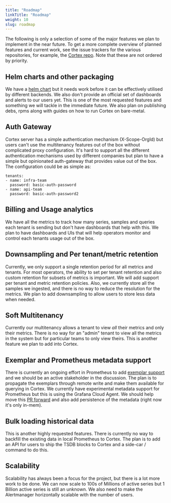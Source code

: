 ```yaml
---
title: "Roadmap"
linkTitle: "Roadmap"
weight: 10
slug: roadmap
---
```


The following is only a selection of some of the major features we plan to implement in the near future. To get a more complete overview of planned features and current work, see the issue trackers for the various repositories, for example, the [Cortex repo](https://github.com/cortexproject/cortex/issues). Note that these are not ordered by priority.

## Helm charts and other packaging

We have a [helm chart](https://github.com/cortexproject/cortex-helm-chart) but it needs work before it can be effectively utilised by different backends. We also don't provide an official set of dashboards and alerts to our users yet. This is one of the most requested features and something we will tackle in the immediate future. We also plan on publishing debs, rpms along with guides on how to run Cortex on bare-metal.

## Auth Gateway

Cortex server has a simple authentication mechanism (X-Scope-OrgId) but users can't use the multitenancy features out of the box without complicated proxy configuration. It's hard to support all the different authentication mechanisms used by different companies but plan to have a simple but opinionated auth-gateway that provides value out of the box. The configuration could be as simple as:

```
tenants:
- name: infra-team
  password: basic-auth-password
- name: api-team
  password: basic-auth-password2
```

## Billing and Usage analytics

We have all the metrics to track how many series, samples and queries each tenant is sending but don't have dashboards that help with this. We plan to have dashboards and UIs that will help operators monitor and control each tenants usage out of the box.

## Downsampling and Per tenant/metric retention

Currently, we only support a single retention period for all metrics and tenants. For most operators, the ability to set per tenant retention and also custom retention for subsets of metrics is important. We will add support per tenant and metric retention policies. Also, we currently store all the samples we ingested, and there is no way to reduce the resolution for the metrics. We plan to add downsampling to allow users to store less data when needed.

## Soft Multitenancy

Currently our multitenancy allows a tenant to view _all_ their metrics and only their metrics. There is no way for an "admin" tenant to view all the metrics in the system but for particular teams to only view theirs. This is another feature we plan to add into Cortex.

## Exemplar and Prometheus metadata support

There is currently an ongoing effort in Prometheus to add [exemplar support](https://docs.google.com/document/d/1ymZlc9yuTj8GvZyKz1r3KDRrhaOjZ1W1qZVW_5Gj7gA/edit) and we should be an active stakeholder in the discussion. The plan is to propagate the exemplars through remote write and make them available for querying in Cortex. We currently have experimental metadata support for Prometheus but this is using the Grafana Cloud Agent. We should help move this [PR forward](https://github.com/prometheus/prometheus/pull/6815) and also add persistence of the metadata (right now it's only in-mem).

## Bulk loading historical data

This is another highly requested features. There is currently no way to backfill the existing data in local Prometheus to Cortex. The plan is to add an API for users to ship the TSDB blocks to Cortex and a side-car / command to do this.

## Scalability

Scalability has always been a focus for the project, but there is a lot more work to be done. We can now scale to 100s of Millions of active series but 1 Billion active series is still an unknown. We also need to make the Alertmanager horizontally scalable with the number of users.

